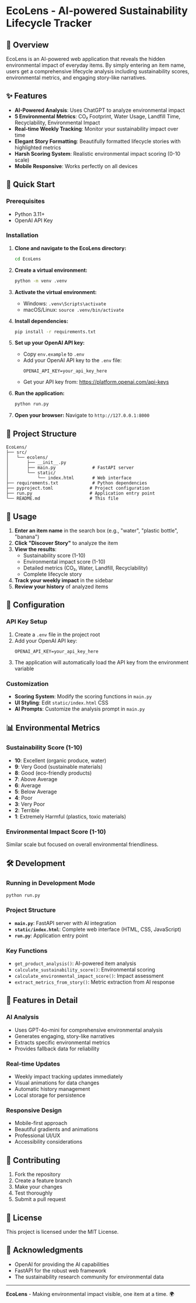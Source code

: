 # EcoLens - AI-powered Sustainability Lifecycle Tracker

## 🌱 Overview

EcoLens is an AI-powered web application that reveals the hidden environmental impact of everyday items. By simply entering an item name, users get a comprehensive lifecycle analysis including sustainability scores, environmental metrics, and engaging story-like narratives.

## ✨ Features

- **AI-Powered Analysis**: Uses ChatGPT to analyze environmental impact
- **5 Environmental Metrics**: CO₂ Footprint, Water Usage, Landfill Time, Recyclability, Environmental Impact
- **Real-time Weekly Tracking**: Monitor your sustainability impact over time
- **Elegant Story Formatting**: Beautifully formatted lifecycle stories with highlighted metrics
- **Harsh Scoring System**: Realistic environmental impact scoring (0-10 scale)
- **Mobile Responsive**: Works perfectly on all devices

## 🚀 Quick Start

### Prerequisites
- Python 3.11+
- OpenAI API Key

### Installation

1. **Clone and navigate to the EcoLens directory:**
   ```bash
   cd EcoLens
   ```

2. **Create a virtual environment:**
   ```bash
   python -m venv .venv
   ```

3. **Activate the virtual environment:**
   - Windows: `.venv\Scripts\activate`
   - macOS/Linux: `source .venv/bin/activate`

4. **Install dependencies:**
   ```bash
   pip install -r requirements.txt
   ```

5. **Set up your OpenAI API key:**
   - Copy `env.example` to `.env`
   - Add your OpenAI API key to the `.env` file:
     ```
     OPENAI_API_KEY=your_api_key_here
     ```
   - Get your API key from: https://platform.openai.com/api-keys

6. **Run the application:**
   ```bash
   python run.py
   ```

7. **Open your browser:**
   Navigate to `http://127.0.0.1:8000`

## 📁 Project Structure

```
EcoLens/
├── src/
│   └── ecolens/
│       ├── __init__.py
│       ├── main.py              # FastAPI server
│       └── static/
│           └── index.html       # Web interface
├── requirements.txt             # Python dependencies
├── pyproject.toml              # Project configuration
├── run.py                      # Application entry point
└── README.md                   # This file
```

## 🎯 Usage

1. **Enter an item name** in the search box (e.g., "water", "plastic bottle", "banana")
2. **Click "Discover Story"** to analyze the item
3. **View the results**:
   - Sustainability score (1-10)
   - Environmental impact score (1-10)
   - Detailed metrics (CO₂, Water, Landfill, Recyclability)
   - Complete lifecycle story
4. **Track your weekly impact** in the sidebar
5. **Review your history** of analyzed items

## 🔧 Configuration

### API Key Setup
1. Create a `.env` file in the project root
2. Add your OpenAI API key:
   ```
   OPENAI_API_KEY=your_api_key_here
   ```
3. The application will automatically load the API key from the environment variable

### Customization
- **Scoring System**: Modify the scoring functions in `main.py`
- **UI Styling**: Edit `static/index.html` CSS
- **AI Prompts**: Customize the analysis prompt in `main.py`

## 📊 Environmental Metrics

### Sustainability Score (1-10)
- **10**: Excellent (organic produce, water)
- **9**: Very Good (sustainable materials)
- **8**: Good (eco-friendly products)
- **7**: Above Average
- **6**: Average
- **5**: Below Average
- **4**: Poor
- **3**: Very Poor
- **2**: Terrible
- **1**: Extremely Harmful (plastics, toxic materials)

### Environmental Impact Score (1-10)
Similar scale but focused on overall environmental friendliness.

## 🛠️ Development

### Running in Development Mode
```bash
python run.py
```

### Project Structure
- **`main.py`**: FastAPI server with AI integration
- **`static/index.html`**: Complete web interface (HTML, CSS, JavaScript)
- **`run.py`**: Application entry point

### Key Functions
- `get_product_analysis()`: AI-powered item analysis
- `calculate_sustainability_score()`: Environmental scoring
- `calculate_environmental_impact_score()`: Impact assessment
- `extract_metrics_from_story()`: Metric extraction from AI response

## 🌟 Features in Detail

### AI Analysis
- Uses GPT-4o-mini for comprehensive environmental analysis
- Generates engaging, story-like narratives
- Extracts specific environmental metrics
- Provides fallback data for reliability

### Real-time Updates
- Weekly impact tracking updates immediately
- Visual animations for data changes
- Automatic history management
- Local storage for persistence

### Responsive Design
- Mobile-first approach
- Beautiful gradients and animations
- Professional UI/UX
- Accessibility considerations

## 🤝 Contributing

1. Fork the repository
2. Create a feature branch
3. Make your changes
4. Test thoroughly
5. Submit a pull request

## 📄 License

This project is licensed under the MIT License.

## 🙏 Acknowledgments

- OpenAI for providing the AI capabilities
- FastAPI for the robust web framework
- The sustainability research community for environmental data

---

**EcoLens** - Making environmental impact visible, one item at a time. 🌍
